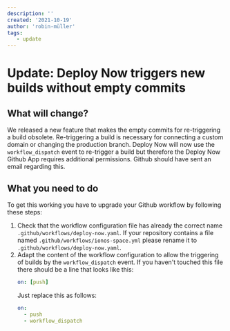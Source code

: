 ```yaml
---
description: ''
created: '2021-10-19'
author: 'robin-müller'
tags:
   - update
---
```


# Update: Deploy Now triggers new builds without empty commits

## What will change?

We released a new feature that makes the empty commits for re-triggering a build obsolete.
Re-triggering a build is necessary for connecting a custom domain or changing the production branch.
Deploy Now will now use the `workflow_dispatch` event to re-trigger a build but therefore the Deploy Now Github App requires additional permissions.
Github should have sent an email regarding this.

## What you need to do

To get this working you have to upgrade your Github workflow by following these steps:

1. Check that the workflow configuration file has already the correct name `.github/workflows/deploy-now.yaml`. If your repository contains a file named `.github/workflows/ionos-space.yml` please rename it to `.github/workflows/deploy-now.yaml`.
2. Adapt the content of the workflow configuration to allow the triggering of builds by the `workflow_dispatch` event. If you haven't touched this file there should be a line that looks like this:
   ```yaml
   on: [push]
   ```
   Just replace this as follows:
   ```yaml
   on:
     - push
     - workflow_dispatch
   ```
